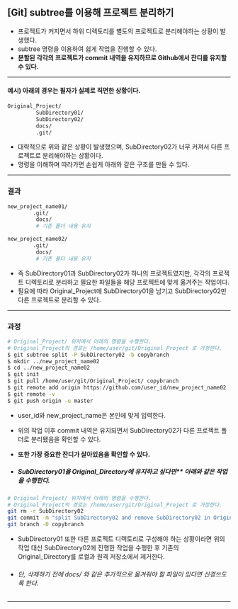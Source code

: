 ## [Git] subtree를 이용해 프로젝트 분리하기

- 프로젝트가 커지면서 하위 디렉토리를 별도의 프로젝트로 분리해야하는 상황이 발생했다.
- subtree 명령을 이용하여 쉽게 작업을 진행할 수 있다.
- **분할된 각각의 프로젝트가 commit 내역을 유지하므로 Github에서 잔디를 유지할 수 있다.**

---

#### 예시) 아래의 경우는 필자가 실제로 직면한 상황이다.		

```bash
Original_Project/		
         SubDirectory01/
         SubDirectory02/
         docs/
         .git/
```

- 대략적으로 위와 같은 상황이 발생했으며, SubDirectory02가 너무 커져서 다른 프로젝트로 분리해야하는 상황이다. 
- 명령을 이해하며 따라가면 손쉽게 아래와 같은 구조를 만들 수 있다.

---

### 결과

```bash
new_project_name01/
		.git/
         docs/
         # 기존 폴더 내용 유지

new_project_name02/
		.git/
         docs/
         # 기존 폴더 내용 유지
```

> 

- 즉 SubDirectory01과 SubDirectory02가 하나의 프로젝트였지만, 각각의 프로젝트 디렉토리로 분리하고 필요한 파일들을 해당 프로젝트에 맞게 옮겨주는 작업이다. 
- 필요에 따라 Original_Project에 SubDirectory01을 남기고 SubDirectory02만 다른 프로젝트로 분리할 수 있다.

---

### 과정

```bash
# Original_Project/ 위치에서 아래의 명령을 수행한다.
# Original_Project의 경로는 /home/user/git/Original_Project 로 가정한다.
$ git subtree split -P SubDirectory02 -b copybranch
$ mkdir ../new_project_name02
$ cd ../new_project_name02
$ git init
$ git pull /home/user/git/Original_Project/ copybranch
$ git remote add origin https://github.com/user_id/new_project_name02
$ git remote -v
$ git push origin -u master
```

- user_id와 new_project_name은 본인에 맞게 입력한다. 
- 위의 작업 이후 commit 내역은 유지되면서 SubDirectory02가 다른 프로젝트 폴더로 분리됐음을 확인할 수 있다. 
- **또한 가장 중요한 잔디가 살아있음을 확인할 수 있다.**





- ##### SubDirectory01을 Original_Directory에 유지하고 싶다면** 아래와 같은 작업을 수행한다. 

```bash
# Original_Project/ 위치에서 아래의 명령을 수행한다.
# Original_Project의 경로는 /home/user/git/Original_Project 로 가정한다.
git rm -r SubDirectory02
git commit -m "split SubDirectory02 and remove SubDirectory02 in Original_Directory"
git branch -D copybranch
```

- SubDirectory01 또한 다른 프로젝트 디렉토리로 구성해야 하는 상황이라면 위의 작업 대신 SubDirectory02에 진행한 작업을 수행한 후 기존의 Original_Directory를 로컬과 원격 저장소에서 제거한다.

- ###### 단, 삭제하기 전에 docs/ 와 같은 추가적으로 옮겨줘야 할 파일이 있다면 신경쓰도록 한다.

---

